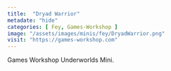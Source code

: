 ```yaml
---
title:  "Dryad Warrior"
metadate: "hide"
categories: [ Fey, Games-Workshop ]
image: "/assets/images/minis/fey/DryadWarrior.png"
visit: "https://games-workshop.com"
---
```

Games Workshop Underworlds Mini.